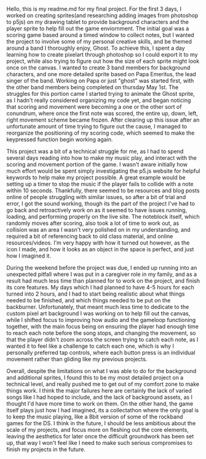 Hello, this is my readme.md for my final project.
For the first 3 days, I worked on creating sprites(and researching adding images from photoshop to p5js) on my drawing tablet to provide background characters and the player sprite to help fill out the game enviornment. The initial goal was a scoring game based around a timed window to collect notes, but I wanted the project to involve some of my personal creative skills, and be themed around a band I thoroughly enjoy, Ghost. To achieve this, I spent a day learning how to create pixelart through photoshop so I could export it to my project, while also trying to figure out how the size of each sprite might look once on the canvas. I wanted to create 3 band members for background characters, and one more detailed sprite based on Papa Emeritus, the lead singer of the band. Working on Papa or just "ghost" was started first, with the other band members being completed on thursday May 1st. The struggles for this portion came I started trying to animate the Ghost sprite, as I hadn't really considered organizing my code yet, and began noticing that scoring and movement were becoming a one or the other sort of conundrum, where once the first note was scored, the entire up, down, left, right movement scheme became frozen. After clearing up this issue after an unfortunate amount of time trying to figure out the cause, I managed to reorganize the positioning of my scoring code, which seemed to make the keypressed function begin working again. 

This project was a bit of a technical struggle for me, as I had to spend several days reading into how to make my music play, and interact with the scoring and movement portion of the game. I wasn't aware initially how much effort would be spent simply investigating the p5.js website for helpful keywords to help make my project possible. A great example would be setting up a timer to stop the music if the player fails to collide with a note within 10 seconds. Thankfully, there seemed to be resources and blog posts online of people struggling with similar issues, so after a bit of trial and error, I got the sound working, though its the part of the project I've had to go back and retroactively work on as it seemed to have issues running, loading, and performing properly on the live site. The noteblock itself, which randomly moves after scoring, also took a lot of time to work out, as collision was an area I wasn't very polished on in my understanding, and required a bit of referencing back to old class material, and online resources/videos. I'm very happy with how it turned out however, as the icon I made, and how it looks as an object in the space is perfect, and just how I imagined it.

During the weekend before the project was due, I ended up running into an unexpected pitfall where I was put in a caregiver role in my family, and as a result had much less time than planned for to work on the project, and finish its core features. My days which I had planned to have 4-5 hours for each turned into 2 hours, and I had to start being realistic about what things needed to be finished, and which things needed to be put on the backburner. Unfortunately, that meant much less time to dedicate to the custom pixel art background I was working on to help fill out the canvas, while I shifted focus to improving how audio and the gameloop functioning together, with the main focus being on ensuring the player had enough time to reach each note before the song stops, and changing the movement, so that the player didn't zoom across the screen trying to catch each note, as I wanted it to feel like a challenge to catch each one, which is why I personally preferred tap controls, where each button press is an individual movement rather than gliding like my previous projects.

Overall, despite the limitations on what I was able to do for the background and additional sprites, I found this to be my most detailed project on a technical level, and really pushed me to get out of my comfort zone to make things work. I think the major failures here are certainly the lack of varied songs like I had hoped to include, and the lack of background assets, as I thought I'd have more time to work on them. On the other hand, the game itself plays just how I had imagined, its a collectathon where the only goal is to keep the music playing, like a 8bit version of some of the rockband games for the DS. I think in the future, I should be less ambitious about the scale of my projects, and focus more on fleshing out the core elements, leaving the aesthetics for later once the difficult groundwork has been set up, that way I won't feel like I need to make such serious compromises to finish my projects in the future.
